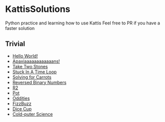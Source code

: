 # KattisSolutions
Python practice and learning how to use Kattis
Feel free to PR if you have a faster solution

## Trivial
* [Hello World!](https://github.com/Josephine-Chen/KattisSolutions/blob/master/hello.py)
* [Apaxiaaaaaaaaaaaans!](https://github.com/Josephine-Chen/KattisSolutions/blob/master/apaxiaaans.py)
* [Take Two Stones](https://github.com/Josephine-Chen/KattisSolutions/blob/master/twostones.py)
* [Stuck In A Time Loop](https://github.com/Josephine-Chen/KattisSolutions/blob/master/timeloop.py)
* [Solving for Carrots](https://github.com/Josephine-Chen/KattisSolutions/blob/master/carrots.py)
* [Reversed Binary Numbers](https://github.com/Josephine-Chen/KattisSolutions/blob/master/reversebinary.py)
* [R2](https://github.com/Josephine-Chen/KattisSolutions/blob/master/r2.py)
* [Pot](https://github.com/Josephine-Chen/KattisSolutions/blob/master/pot.py)
* [Oddities](https://github.com/Josephine-Chen/KattisSolutions/blob/master/oddities.py)
* [FizzBuzz](https://github.com/Josephine-Chen/KattisSolutions/blob/master/fizzbuzz.py)
* [Dice Cup](https://github.com/Josephine-Chen/KattisSolutions/blob/master/dicecup.py)
* [Cold-puter Science](https://github.com/Josephine-Chen/KattisSolutions/blob/master/cold.py)
